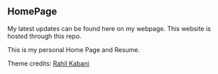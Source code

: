 ## HomePage

My latest updates can be found here on my webpage. This website is hosted through this repo.

This is my personal Home Page and Resume.

Theme credits:
[Rahil Kabani](https://github.com/alias-rahil/alias-rahil.github.io)

